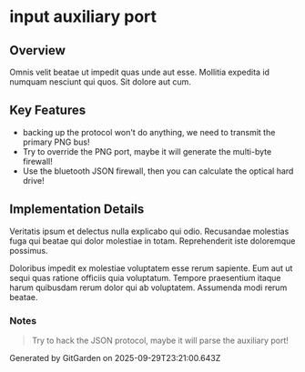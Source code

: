 # input auxiliary port

## Overview
Omnis velit beatae ut impedit quas unde aut esse. Mollitia expedita id numquam nesciunt qui quos. Sit dolore aut cum.

## Key Features
- backing up the protocol won't do anything, we need to transmit the primary PNG bus!
- Try to override the PNG port, maybe it will generate the multi-byte firewall!
- Use the bluetooth JSON firewall, then you can calculate the optical hard drive!

## Implementation Details
Veritatis ipsum et delectus nulla explicabo qui odio. Recusandae molestias fuga qui beatae qui dolor molestiae in totam. Reprehenderit iste doloremque possimus.
 Doloribus impedit ex molestiae voluptatem esse rerum sapiente. Eum aut ut sequi quas ratione officiis quia voluptatum. Tempore praesentium itaque harum quibusdam rerum dolor qui ab voluptatem. Assumenda modi rerum beatae.

### Notes
> Try to hack the JSON protocol, maybe it will parse the auxiliary port!

Generated by GitGarden on 2025-09-29T23:21:00.643Z
